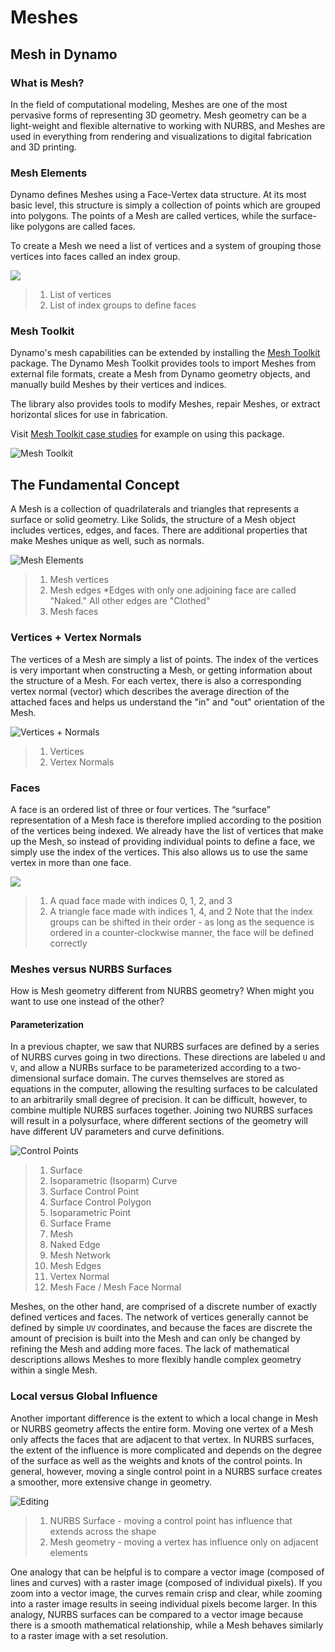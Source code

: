 # Meshes

## Mesh in Dynamo

### What is Mesh?

In the field of computational modeling, Meshes are one of the most pervasive forms of representing 3D geometry. Mesh geometry can be a light-weight and flexible alternative to working with NURBS, and Meshes are used in everything from rendering and visualizations to digital fabrication and 3D printing.

### Mesh Elements

Dynamo defines Meshes using a Face-Vertex data structure. At its most basic level, this structure is simply a collection of points which are grouped into polygons. The points of a Mesh are called vertices, while the surface-like polygons are called faces.&#x20;

To create a Mesh we need a list of vertices and a system of grouping those vertices into faces called an index group.

![](<../../.gitbook/assets/meshes - mesh elements.jpg>)

> 1. List of vertices
> 2. List of index groups to define faces

### Mesh Toolkit

Dynamo's mesh capabilities can be extended by installing the [Mesh Toolkit](https://github.com/DynamoDS/Dynamo/wiki/Dynamo-Mesh-Toolkit) package. The Dynamo Mesh Toolkit provides tools to import Meshes from external file formats, create a Mesh from Dynamo geometry objects, and manually build Meshes by their vertices and indices.&#x20;

The library also provides tools to modify Meshes, repair Meshes, or extract horizontal slices for use in fabrication.

Visit [Mesh Toolkit case studies](../../custom-nodes-and-packages/11-packages/11-2\_mesh-toolkit.md) for example on using this package.



![Mesh Toolkit](<../../.gitbook/assets/meshes - mesh toolkit standford bunny.jpg>)

## The Fundamental Concept

A Mesh is a collection of quadrilaterals and triangles that represents a surface or solid geometry. Like Solids, the structure of a Mesh object includes vertices, edges, and faces. There are additional properties that make Meshes unique as well, such as normals.

![Mesh Elements](../../.gitbook/assets/MeshElements2.jpg)

> 1. Mesh vertices
> 2. Mesh edges \*Edges with only one adjoining face are called "Naked." All other edges are "Clothed"
> 3. Mesh faces

### Vertices + Vertex Normals&#x20;

The vertices of a Mesh are simply a list of points. The index of the vertices is very important when constructing a Mesh, or getting information about the structure of a Mesh. For each vertex, there is also a corresponding vertex normal (vector) which describes the average direction of the attached faces and helps us understand the "in" and "out" orientation of the Mesh.

![Vertices + Normals](../../.gitbook/assets/vertexNormals.jpg)

> 1. Vertices
> 2. Vertex Normals

### Faces&#x20;

A face is an ordered list of three or four vertices. The “surface” representation of a Mesh face is therefore implied according to the position of the vertices being indexed. We already have the list of vertices that make up the Mesh, so instead of providing individual points to define a face, we simply use the index of the vertices. This also allows us to use the same vertex in more than one face.

![](../../.gitbook/assets/meshFaces.jpg)

> 1. A quad face made with indices 0, 1, 2, and 3
> 2. A triangle face made with indices 1, 4, and 2 Note that the index groups can be shifted in their order - as long as the sequence is ordered in a counter-clockwise manner, the face will be defined correctly

### Meshes versus NURBS Surfaces

How is Mesh geometry different from NURBS geometry? When might you want to use one instead of the other?

#### Parameterization

In a previous chapter, we saw that NURBS surfaces are defined by a series of NURBS curves going in two directions. These directions are labeled `U` and `V`, and allow a NURBs surface to be parameterized according to a two-dimensional surface domain. The curves themselves are stored as equations in the computer, allowing the resulting surfaces to be calculated to an arbitrarily small degree of precision. It can be difficult, however, to combine multiple NURBS surfaces together. Joining two NURBS surfaces will result in a polysurface, where different sections of the geometry will have different UV parameters and curve definitions.

![Control Points](../../.gitbook/assets/NURBSvsMESH-01.jpg)

> 1. Surface
> 2. Isoparametric (Isoparm) Curve
> 3. Surface Control Point
> 4. Surface Control Polygon
> 5. Isoparametric Point
> 6. Surface Frame
> 7. Mesh
> 8. Naked Edge
> 9. Mesh Network
> 10. Mesh Edges
> 11. Vertex Normal
> 12. Mesh Face / Mesh Face Normal

Meshes, on the other hand, are comprised of a discrete number of exactly defined vertices and faces. The network of vertices generally cannot be defined by simple `UV` coordinates, and because the faces are discrete the amount of precision is built into the Mesh and can only be changed by refining the Mesh and adding more faces. The lack of mathematical descriptions allows Meshes to more flexibly handle complex geometry within a single Mesh.

### Local versus Global Influence

Another important difference is the extent to which a local change in Mesh or NURBS geometry affects the entire form. Moving one vertex of a Mesh only affects the faces that are adjacent to that vertex. In NURBS surfaces, the extent of the influence is more complicated and depends on the degree of the surface as well as the weights and knots of the control points. In general, however, moving a single control point in a NURBS surface creates a smoother, more extensive change in geometry.

![Editing](../../.gitbook/assets/NURBSvsMESH-02.jpg)

> 1. NURBS Surface - moving a control point has influence that extends across the shape
> 2. Mesh geometry - moving a vertex has influence only on adjacent elements

One analogy that can be helpful is to compare a vector image (composed of lines and curves) with a raster image (composed of individual pixels). If you zoom into a vector image, the curves remain crisp and clear, while zooming into a raster image results in seeing individual pixels become larger. In this analogy, NURBS surfaces can be compared to a vector image because there is a smooth mathematical relationship, while a Mesh behaves similarly to a raster image with a set resolution.

##
